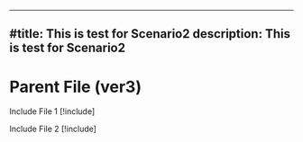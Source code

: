  ---
#title: This is test for Scenario2
description: This is test for Scenario2
---

# Parent File (ver3)

Include File 1
[!include[](./includes/Scenario2_includeFile1.md)]

Include File 2
[!include[](./includes/Scenario2_includeFile2.md)]
